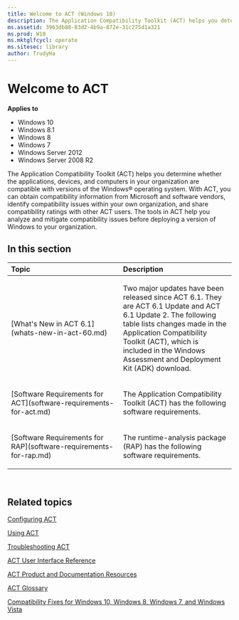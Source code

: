 ```yaml
---
title: Welcome to ACT (Windows 10)
description: The Application Compatibility Toolkit (ACT) helps you determine whether the applications, devices, and computers in your organization are compatible with versions of the Windows® operating system.
ms.assetid: 3963db88-83d2-4b9a-872e-31c275d1a321
ms.prod: W10
ms.mktglfcycl: operate
ms.sitesec: library
author: TrudyHa
---
```


# Welcome to ACT


**Applies to**

-   Windows 10
-   Windows 8.1
-   Windows 8
-   Windows 7
-   Windows Server 2012
-   Windows Server 2008 R2

The Application Compatibility Toolkit (ACT) helps you determine whether the applications, devices, and computers in your organization are compatible with versions of the Windows® operating system. With ACT, you can obtain compatibility information from Microsoft and software vendors, identify compatibility issues within your own organization, and share compatibility ratings with other ACT users. The tools in ACT help you analyze and mitigate compatibility issues before deploying a version of Windows to your organization.

## In this section


<table>
<colgroup>
<col width="50%" />
<col width="50%" />
</colgroup>
<thead>
<tr class="header">
<th align="left">Topic</th>
<th align="left">Description</th>
</tr>
</thead>
<tbody>
<tr class="odd">
<td align="left"><p>[What's New in ACT 6.1](whats-new-in-act-60.md)</p></td>
<td align="left"><p>Two major updates have been released since ACT 6.1. They are ACT 6.1 Update and ACT 6.1 Update 2. The following table lists changes made in the Application Compatibility Toolkit (ACT), which is included in the Windows Assessment and Deployment Kit (ADK) download.</p></td>
</tr>
<tr class="even">
<td align="left"><p>[Software Requirements for ACT](software-requirements-for-act.md)</p></td>
<td align="left"><p>The Application Compatibility Toolkit (ACT) has the following software requirements.</p></td>
</tr>
<tr class="odd">
<td align="left"><p>[Software Requirements for RAP](software-requirements-for-rap.md)</p></td>
<td align="left"><p>The runtime-analysis package (RAP) has the following software requirements.</p></td>
</tr>
</tbody>
</table>

 

## Related topics


[Configuring ACT](configuring-act.md)

[Using ACT](using-act.md)

[Troubleshooting ACT](troubleshooting-act.md)

[ACT User Interface Reference](act-user-interface-reference.md)

[ACT Product and Documentation Resources](act-product-and-documentation-resources.md)

[ACT Glossary](act-glossary.md)

[Compatibility Fixes for Windows 10, Windows 8, Windows 7, and Windows Vista](compatibility-fixes-for-windows-8-windows-7-and-windows-vista.md)

 

 





